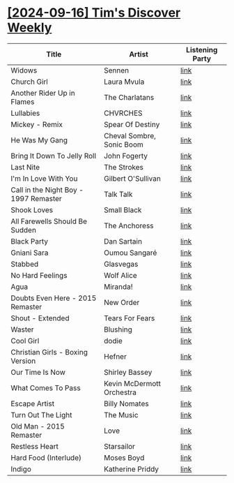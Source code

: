 # [[2024-09-16] Tim's Discover Weekly](https://open.spotify.com/user/zachthehammer/playlist/4H6cIBc6LwkZg6JZwbZ48L)

| Title | Artist | Listening Party |
| --- | --- | --- |
| Widows | Sennen | [link](https://timstwitterlisteningparty.com/pages/replay/feed_850.html) |
| Church Girl | Laura Mvula | [link](https://timstwitterlisteningparty.com/pages/replay/feed_840.html) |
| Another Rider Up in Flames | The Charlatans | [link](https://timstwitterlisteningparty.com/pages/replay/feed_102.html) |
| Lullabies | CHVRCHES | [link](https://timstwitterlisteningparty.com/pages/replay/feed_898.html) |
| Mickey - Remix | Spear Of Destiny | [link](https://timstwitterlisteningparty.com/pages/replay/feed_902.html) |
| He Was My Gang | Cheval Sombre, Sonic Boom | [link](https://timstwitterlisteningparty.com/pages/replay/feed_796.html) |
| Bring It Down To Jelly Roll | John Fogerty | [link](https://timstwitterlisteningparty.com/pages/replay/feed_1079.html) |
| Last Nite | The Strokes | [link](https://timstwitterlisteningparty.com/pages/replay/feed_402.html) |
| I'm In Love With You | Gilbert O'Sullivan | [link](https://timstwitterlisteningparty.com/pages/replay/feed_892.html) |
| Call in the Night Boy - 1997 Remaster | Talk Talk | [link]() |
| Shook Loves | Small Black | [link](https://timstwitterlisteningparty.com/pages/replay/feed_419.html) |
| All Farewells Should Be Sudden | The Anchoress | [link](https://timstwitterlisteningparty.com/pages/replay/feed_700.html) |
| Black Party | Dan Sartain | [link]() |
| Gniani Sara | Oumou Sangaré | [link](https://timstwitterlisteningparty.com/pages/replay/feed_1064.html) |
| Stabbed | Glasvegas | [link](https://timstwitterlisteningparty.com/pages/replay/feed_113.html) |
| No Hard Feelings | Wolf Alice | [link](https://timstwitterlisteningparty.com/pages/replay/feed_797.html) |
| Agua | Miranda! | [link](https://timstwitterlisteningparty.com/pages/replay/feed_298.html) |
| Doubts Even Here - 2015 Remaster | New Order | [link](https://timstwitterlisteningparty.com/pages/replay/feed_400.html) |
| Shout - Extended | Tears For Fears | [link](https://timstwitterlisteningparty.com/pages/replay/feed_557.html) |
| Waster | Blushing | [link](https://timstwitterlisteningparty.com/pages/replay/feed_1023.html) |
| Cool Girl | dodie | [link](https://timstwitterlisteningparty.com/pages/replay/feed_774.html) |
| Christian Girls - Boxing Version | Hefner | [link](https://timstwitterlisteningparty.com/pages/replay/feed_998.html) |
| Our Time Is Now | Shirley Bassey | [link](https://timstwitterlisteningparty.com/pages/replay/feed_614.html) |
| What Comes To Pass | Kevin McDermott Orchestra | [link](https://timstwitterlisteningparty.com/pages/replay/feed_1043.html) |
| Escape Artist | Billy Nomates | [link](https://timstwitterlisteningparty.com/pages/replay/feed_377.html) |
| Turn Out The Light | The Music | [link](https://timstwitterlisteningparty.com/pages/replay/feed_267.html) |
| Old Man - 2015 Remaster | Love | [link](https://timstwitterlisteningparty.com/pages/replay/feed_605.html) |
| Restless Heart | Starsailor | [link](https://timstwitterlisteningparty.com/pages/replay/feed_1245.html) |
| Hard Food (Interlude) | Moses Boyd | [link](https://timstwitterlisteningparty.com/pages/replay/feed_409.html) |
| Indigo | Katherine Priddy | [link](https://timstwitterlisteningparty.com/pages/replay/feed_857.html) |

